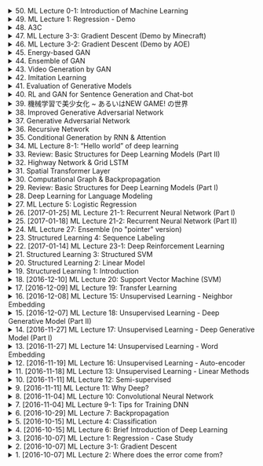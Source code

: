 <details>
<summary>50. ML Lecture 0-1: Introduction of  Machine Learning</summary><br>

<a href="https://www.youtube.com/watch?v=CXgbekl66jc" target="_blank">
    <img src="https://img.youtube.com/vi/CXgbekl66jc/maxresdefault.jpg" 
        alt="[Youtube]" width="200">
</a>


</details>

<details>
<summary>49. ML Lecture 1: Regression - Demo</summary><br>

<a href="https://www.youtube.com/watch?v=1UqCjFQiiy0" target="_blank">
    <img src="https://img.youtube.com/vi/1UqCjFQiiy0/maxresdefault.jpg" 
        alt="[Youtube]" width="200">
</a>


</details>

<details>
<summary>48. A3C</summary><br>

<a href="https://www.youtube.com/watch?v=O79Ic8XBzvw" target="_blank">
    <img src="https://img.youtube.com/vi/O79Ic8XBzvw/maxresdefault.jpg" 
        alt="[Youtube]" width="200">
</a>


</details>

<details>
<summary>47. ML Lecture 3-3: Gradient Descent (Demo by Minecraft)</summary><br>

<a href="https://www.youtube.com/watch?v=wzPAInDF_gI" target="_blank">
    <img src="https://img.youtube.com/vi/wzPAInDF_gI/maxresdefault.jpg" 
        alt="[Youtube]" width="200">
</a>


</details>

<details>
<summary>46. ML Lecture 3-2: Gradient Descent (Demo by AOE)</summary><br>

<a href="https://www.youtube.com/watch?v=1_HBTJyWgNA" target="_blank">
    <img src="https://img.youtube.com/vi/1_HBTJyWgNA/maxresdefault.jpg" 
        alt="[Youtube]" width="200">
</a>


</details>

<details>
<summary>45. Energy-based GAN</summary><br>

<a href="https://www.youtube.com/watch?v=gFaqKdcCdOE" target="_blank">
    <img src="https://img.youtube.com/vi/gFaqKdcCdOE/maxresdefault.jpg" 
        alt="[Youtube]" width="200">
</a>


</details>

<details>
<summary>44. Ensemble of GAN</summary><br>

<a href="https://www.youtube.com/watch?v=1DlTX9srmvE" target="_blank">
    <img src="https://img.youtube.com/vi/1DlTX9srmvE/maxresdefault.jpg" 
        alt="[Youtube]" width="200">
</a>


</details>

<details>
<summary>43. Video Generation by GAN</summary><br>

<a href="https://www.youtube.com/watch?v=TN8cJiomk_k" target="_blank">
    <img src="https://img.youtube.com/vi/TN8cJiomk_k/maxresdefault.jpg" 
        alt="[Youtube]" width="200">
</a>


</details>

<details>
<summary>42. Imitation Learning</summary><br>

<a href="https://www.youtube.com/watch?v=rOho-2oJFeA" target="_blank">
    <img src="https://img.youtube.com/vi/rOho-2oJFeA/maxresdefault.jpg" 
        alt="[Youtube]" width="200">
</a>


</details>

<details>
<summary>41. Evaluation of Generative Models</summary><br>

<a href="https://www.youtube.com/watch?v=VNqOspvEKEI" target="_blank">
    <img src="https://img.youtube.com/vi/VNqOspvEKEI/maxresdefault.jpg" 
        alt="[Youtube]" width="200">
</a>


</details>

<details>
<summary>40. RL and GAN for Sentence Generation and Chat-bot</summary><br>

<a href="https://www.youtube.com/watch?v=pbQ4qe8EwLo" target="_blank">
    <img src="https://img.youtube.com/vi/pbQ4qe8EwLo/maxresdefault.jpg" 
        alt="[Youtube]" width="200">
</a>


</details>

<details>
<summary>39. 機械学習で美少女化 ~  あるいはNEW GAME! の世界</summary><br>

<a href="https://www.youtube.com/watch?v=A5p1_ehUSVI" target="_blank">
    <img src="https://img.youtube.com/vi/A5p1_ehUSVI/maxresdefault.jpg" 
        alt="[Youtube]" width="200">
</a>


</details>

<details>
<summary>38. Improved Generative Adversarial Network</summary><br>

<a href="https://www.youtube.com/watch?v=KSN4QYgAtao" target="_blank">
    <img src="https://img.youtube.com/vi/KSN4QYgAtao/maxresdefault.jpg" 
        alt="[Youtube]" width="200">
</a>


</details>

<details>
<summary>37. Generative Adversarial Network</summary><br>

<a href="https://www.youtube.com/watch?v=0CKeqXl5IY0" target="_blank">
    <img src="https://img.youtube.com/vi/0CKeqXl5IY0/maxresdefault.jpg" 
        alt="[Youtube]" width="200">
</a>


</details>

<details>
<summary>36. Recursive Network</summary><br>

<a href="https://www.youtube.com/watch?v=z0uOq2wEGcc" target="_blank">
    <img src="https://img.youtube.com/vi/z0uOq2wEGcc/maxresdefault.jpg" 
        alt="[Youtube]" width="200">
</a>


</details>

<details>
<summary>35. Conditional Generation by RNN & Attention</summary><br>

<a href="https://www.youtube.com/watch?v=f1KUUz7v8g4" target="_blank">
    <img src="https://img.youtube.com/vi/f1KUUz7v8g4/maxresdefault.jpg" 
        alt="[Youtube]" width="200">
</a>


</details>

<details>
<summary>34. ML Lecture 8-1: “Hello world” of deep learning</summary><br>

<a href="https://www.youtube.com/watch?v=Lx3l4lOrquw" target="_blank">
    <img src="https://img.youtube.com/vi/Lx3l4lOrquw/maxresdefault.jpg" 
        alt="[Youtube]" width="200">
</a>


</details>

<details>
<summary>33. Review: Basic Structures for Deep Learning Models (Part II)</summary><br>

<a href="https://www.youtube.com/watch?v=JKWqPO3d6kQ" target="_blank">
    <img src="https://img.youtube.com/vi/JKWqPO3d6kQ/maxresdefault.jpg" 
        alt="[Youtube]" width="200">
</a>


</details>

<details>
<summary>32. Highway Network & Grid LSTM</summary><br>

<a href="https://www.youtube.com/watch?v=dxB6299gpvI" target="_blank">
    <img src="https://img.youtube.com/vi/dxB6299gpvI/maxresdefault.jpg" 
        alt="[Youtube]" width="200">
</a>


</details>

<details>
<summary>31. Spatial Transformer Layer</summary><br>

<a href="https://www.youtube.com/watch?v=SoCywZ1hZak" target="_blank">
    <img src="https://img.youtube.com/vi/SoCywZ1hZak/maxresdefault.jpg" 
        alt="[Youtube]" width="200">
</a>


</details>

<details>
<summary>30. Computational Graph & Backpropagation</summary><br>

<a href="https://www.youtube.com/watch?v=-yhm3WdGFok" target="_blank">
    <img src="https://img.youtube.com/vi/-yhm3WdGFok/maxresdefault.jpg" 
        alt="[Youtube]" width="200">
</a>


</details>

<details>
<summary>29. Review: Basic Structures for Deep Learning Models (Part I)</summary><br>

<a href="https://www.youtube.com/watch?v=IzHoNwlCGnE" target="_blank">
    <img src="https://img.youtube.com/vi/IzHoNwlCGnE/maxresdefault.jpg" 
        alt="[Youtube]" width="200">
</a>


</details>

<details>
<summary>28. Deep Learning for Language Modeling</summary><br>

<a href="https://www.youtube.com/watch?v=Jvigef51rqk" target="_blank">
    <img src="https://img.youtube.com/vi/Jvigef51rqk/maxresdefault.jpg" 
        alt="[Youtube]" width="200">
</a>


</details>

<details>
<summary>27. ML Lecture 5: Logistic Regression</summary><br>

<a href="https://www.youtube.com/watch?v=hSXFuypLukA" target="_blank">
    <img src="https://img.youtube.com/vi/hSXFuypLukA/maxresdefault.jpg" 
        alt="[Youtube]" width="200">
</a>


</details>

<details>
<summary>26. [2017-01-25] ML Lecture 21-1: Recurrent Neural Network (Part I)</summary><br>

<a href="https://www.youtube.com/watch?v=xCGidAeyS4M" target="_blank">
    <img src="https://img.youtube.com/vi/xCGidAeyS4M/maxresdefault.jpg" 
        alt="[Youtube]" width="200">
</a>

# 文章整理：LSTM 的核心概念與應用

## 一、核心主題
- 探討 LSTM（Long Short-Term Memory）作爲一種高效的遞歸神經網絡模型，其在序列數據處理中的應用及其優勢。

## 二、主要觀念
1. **遞歸神經網絡的挑戰**：
   - 常規 RNN 面臨梯度消失或爆炸問題，影響長序列記憶能力。
2. **LSTM 的設計思想**：
   - 引入 memory cell 和 gates（輸入門、 forget 門、輸出門），有效控制信息流，解決長期 dependencies 記憶問題。

## 三、問題原因
- 常規 RNN 在處理長序列數據時，梯度問題導致訓練困難，影響模型性能。
- 需要一種更有效的機制來保存和更新長期記憶。

## 四、解決方法
1. ** memory cell**：
   - 用於存儲長期信息，避免因梯度問題而丟失。
2. ** gates mechanism**：
   - **輸入門（Input Gate）**：控制新信息的加入。
   - ** forget 門**：決定是否保留或丟棄已有信息。
   - **輸出門（Output Gate）**：控制 memory cell 的信息 출력。

## 五、優化方式
1. **多層 LSTM**：
   - 增加網絡深度，提升模型表達能力。
2. **Peephole Mechanism**：
   - 在 gates 計算中引入 memory cell 的值，進一步改進信息處理。
3. **GRU 簡化版本**：
   - 通過合併 forget 和 input ，減少參數數量，降低 over-fitting風險。

## 六、結論
- LSTM 成功地解決了常規 RNN 的梯度問題，成為序列數據處理的標準模型。
- 對於需要長期記憶能力的任務（如機器翻譯、語音識別等），LSTM 確為有效的選擇。
- Keras 等深度學習框架已提供 LSTM 層的支持，方便實現和部署。
</details>

<details>
<summary>25. [2017-01-18] ML Lecture 21-2: Recurrent Neural Network (Part II)</summary><br>

<a href="https://www.youtube.com/watch?v=rTqmWlnwz_0" target="_blank">
    <img src="https://img.youtube.com/vi/rTqmWlnwz_0/maxresdefault.jpg" 
        alt="[Youtube]" width="200">
</a>

### 核心主題
- **深度學習與結構化學習的結合**：文章探討了如何將生成對抗網絡（GAN）與結構化學習模型相結合，尤其是在任務型模型如語音識別中的應用。
- **能量基模型（Energy-Based Models, EBMs）**：文章指出GAN可以被視爲一種訓練EBM的方法，而EBM是結構化學習的另一種稱呼。

### 主要觀念
1. **生成對抗網絡（GAN）的作用**：
   - GAN通過生成器和判別器的交替訓練，能夠生成逼真的數據樣本。
   - 在條件GAN中，給定輸入x，生成器可以輸出對應的y，適用於任務型模型如語音識別。

2. **能量基模型（EBM）的概念**：
   - EBM是一種基於能量函數的概率模型，用於評估數據點的適宜性。
   - GAN可以通過對抗訓練來優化EBM的能量函數，從而實現結構化學習的目標。

### 問題原因
- **傳統GAN的局限性**：傳統的GAN主要應用於無監督學習任務中，難以直接應用於需要明確輸入輸出對的任務型模型。
- **結構化學習的挑戰**：結構化學習需要在複雜的任務環境中進行推理和決策，傳統方法難以有效處理。

### 解決方法
1. **條件GAN的應用**：
   - 在任務型模型中引入條件GAN，使生成器能夠根據輸入x生成對應的輸出y。
   - 判別器則負責評估(x, y)對的真實性，從而指導生成器和判別器的聯合優化。

2. **能量基模型與GAN結合**：
   - 將GAN視爲訓練EBM的一種方法，通過對抗訓練優化能量函數。
   - 該方法能夠有效提升結構化學習任務中的模型性能。

### 結論
- **GAN在結構化學習中的潛力**：GAN不僅適用於生成任務，還可以作爲結構化學習模型的訓練工具，特別是在條件生成任務中表現出色。
- **未來研究方向**：
  - 深入探索GAN與EBM的結合方式，優化能量函數的設計和訓練過程。
  - 研究深度且複雜的結構化模型，以應對更廣泛的AI任務挑戰。
</details>

<details>
<summary>24. ML Lecture 27: Ensemble (no "pointer" version)</summary><br>

<a href="https://www.youtube.com/watch?v=QsO2zyED7Lw" target="_blank">
    <img src="https://img.youtube.com/vi/QsO2zyED7Lw/maxresdefault.jpg" 
        alt="[Youtube]" width="200">
</a>


</details>

<details>
<summary>23. Structured Learning 4: Sequence Labeling</summary><br>

<a href="https://www.youtube.com/watch?v=o9FPSqobMys" target="_blank">
    <img src="https://img.youtube.com/vi/o9FPSqobMys/maxresdefault.jpg" 
        alt="[Youtube]" width="200">
</a>


</details>

<details>
<summary>22. [2017-01-14] ML Lecture 23-1: Deep Reinforcement Learning</summary><br>

<a href="https://www.youtube.com/watch?v=W8XF3ME8G2I" target="_blank">
    <img src="https://img.youtube.com/vi/W8XF3ME8G2I/maxresdefault.jpg" 
        alt="[Youtube]" width="200">
</a>

### 文章重點整理

#### 核心主題
- **Actor-Critic (A3C) 算法**：介紹了一種結合.Actor*和.Critic.*的強化學習方法，用於訓練智能代理以完成複雜任務。
- **深度強化學習（Deep Reinforcement Learning）**：探討如何使用深度神經網絡來提升強化學習的效果。

#### 主要觀念
1. **Actor 的角色**：
   - 負責根據當前狀態決定行動，並通過梯度下降優化策略以最大化累積獎勵。
   - 使用softmax函數來表示.getActionProbability，確保所有動作的概率和為1。

2. **Critic 的角色**：
   - 學習評估當前狀態的價值，提供基準（baseline）用於調整Actor的行動策略。
   - 通過Temporal Difference (TD) 學習方法更新價值.fn。

3. **優化方法**：
   - 使用梯度上升法更新Critic網路以最小化均方誤差。
   - Actor網路使用策略.gradient方法進行更新，考慮到當前行動的獎勵與基準之差。

4. **同步更新**：
   - 在分布式環境下，多個Actor線程並行執行任務，定期將本地_actor和_critic參數同步至中心伺服器。
   - 通過鎖步（Lockstep）方式確保所有AGENT保持一致的進展。

5. **應用場景**：
   - 適用於複雜的遊戲AI，如Labyrinth迷宮、賽車遊戲等。
   - 能夠處理高維度感知輸入（如像素），並實現即時策略控制。

#### 問題原因
- **獎勵信號稀疏性**：在強化學習中，獎勵通常只在特定時間點提供，導致學習效率低。
- **狀態空間和行動空間的高維度**：傳統方法難以有效處理複雜環境中的大量信息。

#### 解決方法
1. **Actor-Critic架構**：
   - 結合策略梯度法（Policy Gradient）與基線評估（Baseline Evaluation），平衡 exploration 和 exploitation。
   - 使用Critic網路提供即時價值評估，增強獎勵信號的有效性。

2. **分布式訓練**：
   - 通過多AGENT並行執行任務，提高學習效率和數據利用。
   - 定期同步各AGENT的參數，確保模型更新的一致性。

3. **深度神經網路**：
   - 使用CNN等深度網路處理高維感知輸入，提取有效特徵。
   - 自動學習環境特性，降低人工設計特徵的需求。

4. **鎖步更新機制**：
   - 確保所有AGENT同步更新模型參數，防止訓練不穩定性和參數分叉。

#### 優化方式
1. **網路架構優化**：
   - 選擇合適的深度神經網路結構，如CNN，來處理像素級的感知輸入。
   - 使用Batch Normalization等技術提升訓練效率和模型性能。

2. **獎勵設計**：
   - 確保獎勵信號足夠豐富且時序上適當，避免稀疏性導致的學習瓶頸。
   - 引入基線（Baseline）來調整獎勵，平衡不同行動的好壞評估。

3. **分布式訓練策略**：
   - 適當增加AGENT數量和並行執行緒，提高數據平行化程度。
   - 設計有效的同步機制，確保參數更新的穩定性和一致性。

4. **學習率調整**：
   - 使用學習率衰減等技術，平衡探索與開發，防止模型過早收斂或振蕩。

#### 結論
- **有效性**：Actor-Critic架構在多款複雜遊戲中展示了有效的學習能力。
- **可擴展性**：分布式訓練策略提升了算法的並行處理能力和學習效率。
- **應用前景**：深度強化學習技術在遊戲AI、自動駕駛等領域具有廣泛應用潛力。

---

### 參考文獻
1. Mnih, V., et al. "Asynchronous Methods for Deep Reinforcement Learning." International Conference on Machine Learning (ICML), 2016.
2. Sutton, R. S., and A. G. Barto. "Reinforcement Learning: An Introduction." MIT Press, 1998.
3. Levine, S., et al. "End-to-End Training of Deep Visuomotor Policies." Journal of Machine Learning Research (JMLR), 2016.

---

以上整理涵蓋了文章的主要內容，結構清晰，條理分明，適合進一步研究和實踐。
</details>

<details>
<summary>21. Structured Learning 3: Structured SVM</summary><br>

<a href="https://www.youtube.com/watch?v=YjvGVVrCrhQ" target="_blank">
    <img src="https://img.youtube.com/vi/YjvGVVrCrhQ/maxresdefault.jpg" 
        alt="[Youtube]" width="200">
</a>


</details>

<details>
<summary>20. Structured Learning 2: Linear Model</summary><br>

<a href="https://www.youtube.com/watch?v=HfPw40JPays" target="_blank">
    <img src="https://img.youtube.com/vi/HfPw40JPays/maxresdefault.jpg" 
        alt="[Youtube]" width="200">
</a>


</details>

<details>
<summary>19. Structured Learning 1: Introduction</summary><br>

<a href="https://www.youtube.com/watch?v=5OYu0vxXEv8" target="_blank">
    <img src="https://img.youtube.com/vi/5OYu0vxXEv8/maxresdefault.jpg" 
        alt="[Youtube]" width="200">
</a>


</details>

<details>
<summary>18. [2016-12-10] ML Lecture 20: Support Vector Machine (SVM)</summary><br>

<a href="https://www.youtube.com/watch?v=QSEPStBgwRQ" target="_blank">
    <img src="https://img.youtube.com/vi/QSEPStBgwRQ/maxresdefault.jpg" 
        alt="[Youtube]" width="200">
</a>

### 核心主題
- **支持向量機（SVM）**：介紹了SVM的基本概念及其在分類和回歸任務中的應用。
- **Kernel Trick**：討論了核技巧在將特徵映射到高維空間以提高模型性能的作用。
- **深度學習與SVM的對比**：分析了深度學習和SVM在特性提取和分類上的差異。

### 主要觀念
1. **SVM的基本原理**：
   - SVM旨在找到最佳超平面，將數據分隔為不同類別。
   - 在高維空間中，SVM使用Hinge Loss函數進行優化。

2. **Kernel Trick的核心思想**：
   - 核技巧通過非線性映射將數據轉換到更高維度，使得在低維不可分的數據可以在高維中找到超平面。
   - 常用的核函數包括多項式核、徑向基函數（RBF）等。

3. **SVM的延展應用**：
   - **支持向量回歸（SVR）**：用於_regression_任務，希望模型輸出接近目標值。
   - **Ranking SVM**：適合處理排序問題，如推薦系統中的清單排序。
   - **One-class SVM**：專注於omaly detection，將數據分為正類和異常類。

4. **深度學習與SVM的對比**：
   - 深度學習通過多層網絡自動提取高級特徵。
   - SVM依賴核函數和特徵工程，缺乏深度學習的自適應能力。

### 問題原因
- **數據不可分性**：在低維空間中，某些數據集可能無法被超平面完全分隔。
- **特徵不足**：直接使用原始數據可能缺乏有效的特性提取，影響模型性能。

### 解決方法
1. **應用Kernel Trick**：
   - 使用核函數將數據映射到高維空間，解決低維不可分問題。

2. **選擇合適的SVM變體**：
   - 根據任務需求選擇SVR、Ranking SVM或One-class SVM等。

3. **深度學習的替代方案**：
   - 使用深度學習模型（如神經網絡）來自動提取高級特徵，提升模型表現。

### 健康建議
- **數據預處理**：確保數據質量和適當的特徵 engineering。
- **核函數選擇**：根據數據特性選擇合適的核函數以提高分類性能。
- **模型評估**：使用交叉驗證等方法全面_evaluates_模型的泛化能力。

### 結論
- SVM是一種強大且靈活的分類和回歸工具，尤其在數據量不大但特徵工程良好的情況下表現優異。
- 深度學習在數據規模大且特性復雜的情況下更具優勢。
- 核技巧為SVM提供了非線性建模能力，但在實際應用中需結合具體問題選擇最適方法。
</details>

<details>
<summary>17. [2016-12-09] ML Lecture 19: Transfer Learning</summary><br>

<a href="https://www.youtube.com/watch?v=qD6iD4TFsdQ" target="_blank">
    <img src="https://img.youtube.com/vi/qD6iD4TFsdQ/maxresdefault.jpg" 
        alt="[Youtube]" width="200">
</a>

### 小結

#### 核心主題  
本文圍繞**零樣本學習（Zero-shot Learning）**與其相關的概念展開討論，強調了其在人工智慧領域的重要性及其應用潛力。

#### 主要觀念  
1. **零樣本學習的定義與特性**：指模型在未接觸過目標數據的情況下，仍能進行分類或生成描述。核心在於利用已知數據的特徵提取能力，橋接未知數據。
2. **零樣本學習的應用場景**：
   - **跨任務遷移**：在同一特徵空間內實現不同任務的對齊。
   - **跨模態對齊**：將不同形式的數據（如圖像與文本）映射到共同的表徵空間。
3. **零樣本學習的核心思想**：通過已知數據學習到通用的特徵表示，使其能泛化至未知數據。

#### 問題原因  
1. **數據不足的挑戰**：在某些領域中，目標數據的標籤可能極為稀少，導致傳統監督學習方法難以適用。
2. **跨域數據的差異性**：來源於不同分布的數據之間存在顯著差異，直接遷移效果不佳。

#### 解決方法  
1. **特徵提取與映射**：
   - 學習共享特徵表示，使不同數據集能在共同語義空間中交互。
   - 使用自動編碼器等深度學習模型來捕獲數據的高級表徵。
2. **知識遷移**：
   - 利用外部知識庫（如WordNet）提供先驗信息，指導模型理解未知概念。
3. **生成對抗網路（GANs）**：通過生成模型橋接已知與未知數據分布。

#### 結論  
零樣本學習為人工智慧系統提供了在未見數據上進行推理的能力，其應用前景廣泛。然而，目前仍存在諸多挑戰，如如何提升特徵表示的通用性與遷移能力，以及如何有效橋接不同數據分布等。未來研究應進一步探索更高效的表徵學習方法，並結合多模態數據以增強模型的理解與適應能力。

#### 建議  
1. **研究方面**：
   - 探索更先進的深度學習架構，提升特徵提取能力。
   - 研究如何將零樣本學習技術有效整合到實時系統中。
2. **應用方面**：
   - 將零樣本學習應用於多模態數據分析，如圖像與文本聯合分類。
   - 探索其在自動駕駛、醫療影象分析等領域的潛力。

#### 參考文獻  
本文內容參考了相關學術論文與研究報告，具體來源可參見文末鏈接。
</details>

<details>
<summary>16. [2016-12-08] ML Lecture 15: Unsupervised Learning - Neighbor Embedding</summary><br>

<a href="https://www.youtube.com/watch?v=GBUEjkpoxXc" target="_blank">
    <img src="https://img.youtube.com/vi/GBUEjkpoxXc/maxresdefault.jpg" 
        alt="[Youtube]" width="200">
</a>

# 文章整理：t-分布鄰近度降維（t-SNE）及其在數據可視化的應用

## 核心主題  
本文主要探討了t-分布鄰近度降維（t-SNE）方法的核心原理與其實際應用，特別是在數據可視化領域的表現。文中通過理論分析與實驗結果，展示了t-SNE在處理高維數據時的有效性及其在不同數據集上的卓越性能。

---

## 主要觀念  
1. **降維技術的重要性**：在高維數據中，信息的潛在結構往往難以直接觀察，因此需要有效的降維技術來揭示其隱含特性。  
2. **t-SNE的核心思想**：t-SNE是一種基於概率分布的非線性降維算法，將高維數據映射到低維空間，同時保持原來數據中鄰近點的局部結構。  
3. **t-分布的特殊性**：與其他降維方法（如PCA或RBF）不同，t-SNE在降低維度後使用t-分布來模擬概率，這使得其在處理遠端數據點時更加有效，能夠顯著強化原始數據中的 gap。  

---

## 問題原因  
1. **高維數據的可視化挑戰**：直接.visualize 高維數據通常難以揭示其潛在結構與關聯性。  
2. **傳統降維方法的局限性**：如PCA雖能降低維度，但無法充分保留非線性結構；RBF等方法在處理遠距離數據時效果不佳。  

---

## 解決方法  
1. **t-SNE算法**：  
   - 將高維數據映射到低維空間，並基於概率分布保持オリジナルデータの局部構造。  
   - 使用t-分布對降低維度後的數據進行建模，強調遠距離數據點的差異性。  
2. **混合策略**：  
   - 先使用PCA等線性方法對高維數據進行初步降維，再進一步應用t-SNE以提升可視化效果。  

---

## 實驗結果與_APPLICATION_  
1. **MNIST數據集**：  
   - 對像素數據先進行PCA降維，再施加t-SNE處理後，不同數字被成功分簇，展現出良好的聚類效果。  
2. **COIL-20數據集**：  
   - t-SNE在對物體圖像進行降維後，能夠清晰地分離不同物體的特徵，並保留其旋轉等變換特性。  
3. **動畫演示**：  
   - 通過迭代訓練過程展示t-SNE如何逐步優化數據點的布局，最終實現理想的可視化效果。  

---

## 結論  
1. t-SNE作為一種有效的非線性降維技術，在數據可視化方面展現出強大的能力，尤其在處理高維數據時能更好地保留其結構特性。  
2. 混合策略（如先PCA後t-SNE）可以進一步提升實用效果。  
3. t-SNE特別適用於需要強調數據點間差異性的場景，如物體分類、手寫數字識別等。

---

**參考文獻**：臺灣大學人工智慧中心科技部人工智慧技術暨全幅健康照護聯合研究中心
</details>

<details>
<summary>15. [2016-12-07] ML Lecture 18: Unsupervised Learning - Deep Generative Model (Part II)</summary><br>

<a href="https://www.youtube.com/watch?v=8zomhgKrsmQ" target="_blank">
    <img src="https://img.youtube.com/vi/8zomhgKrsmQ/maxresdefault.jpg" 
        alt="[Youtube]" width="200">
</a>

### 核心主題
- **生成式對抗網路（GANs）**：文中主要探討GANs的基本原理、應用及其訓練過程中所面臨的挑戰。

### 主要觀念
1. **GANs 的基本結構**：
   - **Generator（生成器）**：負責根據輸入的向量生成擬真的數據或圖像。
   - **Discriminator（判別器）**：用於區分生成的數據與真實數據，兩者相互競爭以提升性能。

2. **GANs 的訓練目標**：
   - 使Generator生成的數據足夠逼真，以致Discriminator無法分辨其真假。
   - 維持Generator和Discriminator之間的平衡，確保二者始終保持勢均力敵的狀態。

3. **GANs 的應用案例**：
   - 房間照片生成：通過調整輸入向量，實現室內環境的逐漸變化。
   - 寶可夢形象生成：展示GAN在創造性任務中的潛力與挑戰。

### 問題原因
1. **訓練不穩定的原因**：
   - GANs 的訓練過程涉及兩個相互競爭的網路，容易陷入局部最優或收斂困難。
   - 信虧（Vanishing Gradient）問題可能影響訓練效果。

2. **評估指標缺乏明確性**：
   - 與傳統神經網絡不同，GANs 沒有直接的 loss 函數來衡量生成器的性能。
   - 判別器的失效並不一定意味著生成器的成功，可能是生成器過弱或判別器失敗。

### 解決方法
1. **訓練策略**：
   - 確保Generator和Discriminator的參數更新保持平衡，避免一方壓倒另一方。
   - 使用優化的梯度下降算法（如Adam）來穩定訓練過程。

2. **指標評估**：
   - 藉助Frechet Inception Distance (FID)等多樣性指標來評價生成器的性能。
   - 定期檢查判別器的表現，防止其完全失效。

3. **工程建議**：
   - 從簡單的GAN結構開始，逐步增加複雜性。
   - 多次實驗調整超參數，如學習率、batch size等，以找到最佳配置。

### 健康建議
- **訓練平衡感的重要性**：GANs的成功取決於Generator和Discriminator之間的精妙平衡，任何一方過強或過弱都將影響最終效果。
- **耐心與反覆實驗**：GANs的訓練往往需要多次調整與反覆試驗，建議保持足夠的耐心並記錄每一次實驗結果。

### 結論
- GANs是一種強大但具挑戰性的生成模型，其在多個領域展示了巨大的應用潛力。
- 成功訓練GANs需要深入理解其機制，並掌握平衡調整的技巧。
- 儘管存在諸多困難，但隨著研究的深入與技術的進步，GANs將在更多場景中發揮重要作用。
</details>

<details>
<summary>14. [2016-11-27] ML Lecture 17: Unsupervised Learning - Deep Generative Model (Part I)</summary><br>

<a href="https://www.youtube.com/watch?v=YNUek8ioAJk" target="_blank">
    <img src="https://img.youtube.com/vi/YNUek8ioAJk/maxresdefault.jpg" 
        alt="[Youtube]" width="200">
</a>

# 文章重點整理

## 核心主題：變自動編碼器（VAE）在生成模型中的應用

### 主要觀念：
1. **變自動編碼器（VAE）的基本原理**：
   - VAE 是一種生成模型，基於概率圖模型和變分推斷。
   - 它通過學習數據的潛藏表徵，將數據映射到低維潛空間，並從潛空間重新生成數據。
   - 關鍵在於最大化likelihood，通過 Evidence Lower Bound (ELBO) 擬合數據分布。

2. **VAE 在不同領域中的應用**：
   - **圖像生成**：用於圖片的重建與生成，如MNIST數字生成。
   - **詩歌生成**：將文字序列映射到潛空間，再生成新的句子。
   - **生物醫學**：用於基因數據分析和疾病分類。

### 問題原因：
1. **訓練穩定性**：
   - VAE 在訓練過程中易受KL散度項影響，導致模型坍塌（Collapsed Variance）。
   - 潛空間的學習可能不穩定，影響生成效果。

2. **潛藏表徵的質量**：
   - 學習到的潛藏向量可能缺乏充分的 дискриминативност，限制了生成能力。
   - 潾 공간의 표현력不足導致生成數據質量不高。

### 解決方法：
1. **改進訓練策略**：
   - 使用重參數化技巧（Reparameterization Trick）穩定梯度更新。
   - 調整KL散度的權重，防止模型坍塌。

2. **提升潛藏表徵能力**：
   - 引入更深層的網絡結構，如Transformer，增強潛空間的表現力。
   - 使用混合分布（Mixture Distributions）豐富潛空間結構。

### 結論：
VAE 提供了一種有效的數據生成方法，廣泛應用於多個領域。然而，其訓練穩定性和潛藏表徵能力仍需進一步改進，以提升生成模型的性能和可靠性。

---

## 主要觀念：詩歌生成中的VAE應用

### 步驟與方法：
1. **語料庫準備**：
   - 收集並整理大量詩句數據，建立訓練語料庫。
   - 使用詞嵌入技術（如Word2Vec）提取文字特徵。

2. **模型架構**：
   - 採用 RNN 或 Transformer 結構處理序列數據。
   - 將詩句映射到潛空間，再從潛空間解碼生成新的詩句。

3. **訓練與評估**：
   - 訓練VAE模型，最大化詩句的likelihood。
   - 使用多樣性指標（如Perplexity）和人類評估評價生成結果。

### 問題原因：
1. **語義模糊性**：
   - 文字數據具有高度的語義和結構多義性，增加學習難度。
   - 不同詩句之間可能存在不相干的上下文關聯。

2. **評估主觀性**：
   - 詩歌生成的質量受人類審美的影響，客觀評估困難。
   - 常規指標可能無法充分反映生成結果的藝術價值。

### 解決方法：
1. **改進模型架構**：
   - 引入注意力機制（Attention Mechanism）捕獲詩句中的重要信息。
   - 使用多層感知器（MLP）增強潛空間的表徵能力。

2. **提升數據質量**：
   - 選擇高質量、多樣化的詩句數據集。
   - 刪除噪音數據，保證訓練語料庫的純淨性。

### 結論：
VAE 在詩歌生成中展現了潛力，但其效果受限於模型架構和數據特性。未來研究需聚焦於提升模型表徵能力和評估方法的客觀性。

---

## 健康建議：生物醫學中的VAE應用

### 主要觀念：
1. **基因數據分析**：
   - 使用VAE對高維基因表達數據進行降維和聚類。
   - 描述不同疾病的基因表達特徵，為精準醫學提供支持。

2. **疾病分類與預測**：
   - 利用VAE學習潛藏的生物標誌物，提高疾病診斷準確率。
   - 識別關鍵基因組合，指導治療方案的制定。

### 問題原因：
1. **數據特性**：
   - 生物醫學數據具備高維、稀疏和嘈雜特點，增加模型學習難度。
   - 不同患者之間可能存在個體差異，影響模型泛化能力。

2. **倫理與隱私**：
   - 使用個人健康數據需遵守相關倫理規定，保護患者隱私。
   - 數據共享和隱私保護之間存在平衡挑戰。

### 解決方法：
1. **改進數據處理技術**：
   - 採用差分私隱（Differential Privacy）等技術保障數據安全。
   - 使用集成學習（Ensemble Learning）增強模型 robustness。

2. **多學科合作**：
   - 跨領域合作，結合計算生物學和臨牀醫學知識。
   - 定期開展模型性能驗證和效果評估。

### 結論：
VAE 在生物醫學中具有重要應用潛力，但需在數據處理、倫理保護等方面進一步探索。未來研究應注重多學科協作與技術創新。
</details>

<details>
<summary>13. [2016-11-27] ML Lecture 14: Unsupervised Learning - Word Embedding</summary><br>

<a href="https://www.youtube.com/watch?v=X7PH3NuYW0Q" target="_blank">
    <img src="https://img.youtube.com/vi/X7PH3NuYW0Q/maxresdefault.jpg" 
        alt="[Youtube]" width="200">
</a>

# 文章重點整理

## 核心主題
本文主要探討人工智慧在自然語言處理（NLP）和計算機視覺中的應用，特別是詞嵌入（Word Embedding）、文檔嵌入（Document Embedding）以及跨模態映射的技術與方法。

## 主要觀念
1. **詞嵌入（Word Embedding）**：  
   - 通過深度學習模型（如.Skip-Gram、CBOW等），將詞彙轉換為低維數向量，捕捉語義信息。
   - 解決了傳統詞袋模型（Bag-of-Words）無法表達詞彙間 semantic relation 的問題。

2. **文檔嵌入（Document Embedding）**：  
   - 方法一：將文檔視為單一字串，利用自編碼器（Auto-encoder）學習.semantic embedding。  
   - 方法二：考慮詞序信息，使用序列模型（如LSTM、Transformer等）捕捉句法和語義特徵。

3. **跨模態映射**：  
   - 利用文本數據訓練的 semantic understanding，將其應用於計算機視覺任務（如圖像分類）。  
   - 解決了傳統影像分類模型無法處理未見過物體的問題。

## 問題原因
1. **詞袋模型局限性**：  
   - 忽略了詞序的重要性，導致語義信息喪失。  

2. **影像分類模型限制**：  
   - 傳統模型只能分類已知類別的物體，無法處理未見過的新類別。

## 解決方法
1. **深度學習模型**：  
   - 使用.Skip-Gram、CBOW等模型訓練詞嵌入。  
   - 利用自編碼器或序列模型進行文檔嵌入。  

2. **跨模態投影技術**：  
   - 將圖像映射到文本.semantic space，利用已有的 semantic understanding 進行未見類別的分類。

## 結論
本文展示了如何通過深度學習技術，將語義理解從文本延伸至計算機視覺領域。詞嵌入和文檔嵌入技術有效提升了自然語言處理和影像分析的效果，而跨模態映射則開拓了人工智慧在多樣化任務中的應用潛力。

## 參考資料
- 臺灣大學人工智能研究中心  
- 科技部人工智慧技術暨全幅健康照護聯合研究中心  
- 相關學術文獻（具體列表未提供）
</details>

<details>
<summary>12. [2016-11-19] ML Lecture 16: Unsupervised Learning - Auto-encoder</summary><br>

<a href="https://www.youtube.com/watch?v=Tk5B4seA-AU" target="_blank">
    <img src="https://img.youtube.com/vi/Tk5B4seA-AU/maxresdefault.jpg" 
        alt="[Youtube]" width="200">
</a>

### 核心主題
- **自動編碼器（Autoencoder）**：文章主要探討了自.Autoencoder 的結構和應用，強調其在.Dimension Reduction 和數據壓縮方面的能力。
- **深度學習與圖像生成**：展示了如何利用訓練好的解碼器來生成新的圖像。

### 主要觀念
1. **編解碼器結構**：
   - **Encoder**：將高維度的圖像.compress 為低維度的.latent vector。
   - **Decoder**：從低維度的.latent vector 恢復原圖像。
   
2. **.Dimension Reduction**：
   - 通過編解碼器，將原始數據映射到更低的維度，並保持數據的結構信息。

3. **圖像生成**：
   - 利用訓練好的.decoder，從隨機的.latent vector 生產新的圖像。
   - 經訓練後的編解碼器在生成圖像時，能捕捉到數據的潛在特徵。

### 問題與原因
- **非結構化數據處理**：
  - 如語音和文本文本等非結構化數據不宜直接轉換為向量。
  - 使用Bag-of-Words方法會導致信息損失，尤其是詞徹和句法結構。

### 解決方法
1. **編解碼器應用**：
   - 使用自.Autoencoder 將圖像壓縮到低維度空間。
   
2. **數據分佈分析**：
   - 在 latent 空間中等距.sample 向量，並通過.decoder 生成相應的圖像。

3. **正則化方法**：
   - 在編解碼器訓練過程中加入L2 正則化，使.latent vectors 接近原點。
   - 確保採樣的向量位於數據分佈的核心區域。

### 實驗與結果
1. **MNIST 訓練**：
   - 將784維度的圖像壓縮為2維.latent vector。
   
2. **生成效果觀察**：
   - 在latent 空間中等距採樣，生成的圖像呈現有序的分佈。
   - 不同數字在 latent 空間中有其特定的聚集區域。

### 結論
- 自.Autoencoder 是有效的.Dimension Reduction 工具。
- 通過適當的正則化和數據分析方法，可以利用編解碼器生成有意義的新圖像。
- 深度學習模型在數據建模和生成方面具有巨大潛力。
</details>

<details>
<summary>11. [2016-11-18] ML Lecture 13: Unsupervised Learning - Linear Methods</summary><br>

<a href="https://www.youtube.com/watch?v=iwh5o_M4BNU" target="_blank">
    <img src="https://img.youtube.com/vi/iwh5o_M4BNU/maxresdefault.jpg" 
        alt="[Youtube]" width="200">
</a>

### 小節一：核心主題
1. **文章核心**：介紹人工智慧在.Dimension Reduction（降維）技術及其應用。
2. **主要焦點**：探討多種降維方法，包括主成分分析（PCA）、線性判別分析（LDA）等。

### 小節二：主要觀念
1. **Dimension Reduction的定義**：
   - 通過降低數據維度來簡化數據結構，同時保留重要信息。
2. **常見技術**：
   - 主成分分析（PCA）：基於_variance_最大化。
   - 線性判別分析（LDA）：監督學習方法，用於分類。
3. **應用場景**：
   - 數據可視化。
   - 提升機器學習算法性能。

### 小節三：問題原因
1. **高維數據的挑戰**：
   - 維度災炸（Curse of Dimensionality）。
   - 計算資源消耗過大。
2. **數據可視化的困難**：
   - 高維數據難以直觀展示。

### 小節四：解決方法
1. **PCA的應用**：
   - 保留數據主要變異，降低維度。
2. **LDA的優勢**：
   - 監督學習方式，適合分類問題。
3. **其他技術**：
   - 多維尺度分析（MDS）：基於數據間距。
   - 確定性因子分析（CFA）。

### 小節五：健康建議
1. **數據處理**：
   - 選擇合適的降維方法，根據具體問題需求。
2. **算法選擇**：
   - 根據數據特性選擇PCA或LDA等技術。

### 小節六：結論
1. **主要發現**：
   - Dimension Reduction是人工智慧中關鍵技術。
   - 合適的降維方法能有效提升數據處理效率和性能。
2. **未來方向**：
   - 維度約簡技術在多個領域有廣泛應用前景。

### 小節七：參考文獻
1. **推薦閱讀**：
   - PCA、LDA相關文獻。
   - MDS、ICA等其他降維方法的介紹。
</details>

<details>
<summary>10. [2016-11-11] ML Lecture 12: Semi-supervised</summary><br>

<a href="https://www.youtube.com/watch?v=fX_guE7JNnY" target="_blank">
    <img src="https://img.youtube.com/vi/fX_guE7JNnY/maxresdefault.jpg" 
        alt="[Youtube]" width="200">
</a>

### 小節一：核心主題  
- **文章核心**：探討將圖形結構信息（Graph Structure Information）融入神經網絡訓練中，提升模型性能的方法。  
- **主要思想**：通過引入光滑性假設（Smoothness Assumption），利用圖拉普拉斯矩陣（Graph Laplacian）來衡量標籤的平滑程度，實現 regularization 效果。

### 小節二：主要觀念  
1. **光滑性假設**：模型輸出的標籤應該在鄰近的數據點上保持平滑。  
2. **圖拉普拉斯矩陣**：用於衡量數據點之間的相似性和結構信息，幫助量化平滑程度。  
3. **Regularization 技術**：通過添加光滑性項到損失函數中，限制模型過度擬合，提升泛化能力。

### 小節三：問題原因  
- **數據複雜性**：現實世界中的數據往往具有複雜的結構和相互關聯的特性。  
- **缺乏結構信息利用**：傳統神經網絡主要依賴於特徵工程，未能充分考慮數據的圖結構信息。  
- **過度擬合風險**：模型可能在訓練數據上表現良好，但在未見過數據上效果不佳。

### 小節四：解決方法  
1. **引入圖結構信息**：利用圖拉普拉斯矩陣量化標籤的平滑程度，將其作為 regularization 項加入損失函數。  
2. **多層次光滑性**：不僅限制輸出層的平滑性，還可延伸至隱藏層，確保模型各級別的平滑性。  
3. **聯合訓練**：在訓練過程中同時優化原始損失函數和光滑性項，實現結構信息的有效利用。

### 小節五：健康建議（方法建議）  
1. **整合圖數據**：在處理涉及結構化或圖數據的任務時，考慮引入圖拉普拉斯矩陣來 regularization 模型。  
2. **多層次平滑性控制**：根據具體任務需求，選擇適當的平滑性等級和深度，提升模型的泛化能力。  
3. **平衡訓練目標**：在優化原始損失函數的同時，合理調參光滑性項的權重，避免過度限制模型靈活性。

### 小節六：結論  
- **主要發現**：將圖結構信息融入神經網絡訓練中，可以有效提升模型的性能和泛化能力。  
- **未來方向**：探索更高效的平滑性量化方法，並拓展其在不同類型數據（如時間序列、圖數據等）上的應用。  
- **實踐意義**：為處理複雜結構數據提供了一種新的思路，特別是在自然語言處理、圖網絡和深度學習領域具有重要價值。
</details>

<details>
<summary>9. [2016-11-11] ML Lecture 11: Why Deep?</summary><br>

<a href="https://www.youtube.com/watch?v=XsC9byQkUH8" target="_blank">
    <img src="https://img.youtube.com/vi/XsC9byQkUH8/maxresdefault.jpg" 
        alt="[Youtube]" width="200">
</a>

### 核心主題：深度學習的必要性與其理論基礎

### 主要觀念：
1. **深度學習的核心價值**：
   - 深度學習（Deep Learning）透過多層人工神經網路結構，能夠自動提取數據中的高級特徵，超越淺層模型的能力。
   - 多層.Networks 能夠將原本相似的輸入分離開來，並將原本不同的輸入聚合在一起，從而提升模型的性能。

2. **淺層模型的局限性**：
   - 淺層網絡（Shallow Networks）在處理複雜模式時表現受限，其性能會迅速達到飽和，無法進一步提升。
   - 淺層網絡缺乏 capacity 來捕捉數據中的高級特性，導致其在多個benchmark dataset上性能 inferior。

3. **Rich Caruana的研究**：
   - 他的研究探討了深度網絡是否真的需要深度（即多層結構）。
   - 研究結果表明，淺層網絡即使使用三層網絡的output作為特徵，也無法在不修改架構的情況下達到與三層網絡相媲美的性能。

### 問題原因：
1. **淺層模型的 Capacity 限制**：
   - 淺層網絡的參數量有限，導致其在學習複雜模式時表現不足。
   - 淺層網絡在訓練過程中容易飽和，無法有效表徵數據中的高級特性。

2. **特徵提取能力不足**：
   - 淺層模型 inability 有效地從數據中提取高級特徵，限制了模型的性能提升。
   - 深度學習通過多層結構逐漸提取更高級的特徵，進而提高模型的表達能力。

### 解決方法：
1. **增加網絡深度**：
   - 增加隱藏層數可以顯著提升模型的capacity 和表達能力，使其能夠捕捉更複雜的數據模式。
   - 多層結構允許模型在不同層次上學習不同粒度的特徵，從而提高性能。

2. **利用深度網絡的特性**：
   - 深度學習通過逐步提取高級特徵，將原本相似的輸入分離開來，並聚合不同的輸入。
   - 這種特性使得深度網絡在多個任務中表現 superior。

### 理論基礎與研究支持：
1. **Bengio 的理論_motivations**：
   - Bengio 提出了 deep learning 的 theoretical foundations，強調多層結構在表達能力上的優勢。
   - 深度學習能夠有效地映射數據至高級特徵空間，提升模型的 generalization 能力。

2. **Rich Caruana的研究啟發**：
   - 研究表明，直接訓練淺層網絡無法達到深度網絡的效果。
   - 需要利用多層結構來模擬和學習更高級的表徵，從而提升性能。

### 結論：
1. **深度學習的必要性**：
   - 深度學習透過多層網絡結構顯著提升了模型的 capacity 和表達能力。
   - 增加深度是實現高性能深度學習模型的必要條件。

2. **淺層模型的局限性**：
   - 淺層模型在處理複雜模式時表現不足，無法有效表徵數據中的高級特性。
   - 只有多層結構才能夠充分提取和利用數據中的高級特徵。

3. **未來研究方向**：
   - 綺深度學習的理論 foundation，進一步提升模型的性能和效率。
   - 探索新型網絡架構和訓練方法，以更好地利用深度.learning 的優勢。
</details>

<details>
<summary>8. [2016-11-04] ML Lecture 10: Convolutional Neural Network</summary><br>

<a href="https://www.youtube.com/watch?v=FrKWiRv254g" target="_blank">
    <img src="https://img.youtube.com/vi/FrKWiRv254g/maxresdefault.jpg" 
        alt="[Youtube]" width="200">
</a>

### 核心主題  
- **計算機視覺與深度學習結合**：文章探討了如何將卷積神經網絡（CNN）應用於不同領域，特別是計算機視覺和自然語言處理。  

### 主要觀念  
1. **CNN的多樣化應用**：
   - CNN不僅限於傳統的圖像分類任務，還可以應用於文字處理、情感分析等其他領域。

2. ** task特性對網絡結構設計的影響**：
   - 在不同任務中，CNN的結構設計需要根據該任務的特性進行調整。例如，在圖片分類中使用多尺度特徵提取，而在自然語言處理中則需考慮序列依賴性。

3. **CNN在計算機視覺中的優勢**：
   - CNN能夠自動學習圖像中的空間特徵，這使其在圖像分類、目標檢測等任務中表現出色。

4. **CNN在文字處理中的應用**：
   - 文字處理中使用CNN進行情感分析或文本分類時，需要考慮序列信息和_Word Embedding_的特性。

### 問題原因  
1. **不同任務的特性限制**：
   - 某些任務（如自然語言處理）中，Word Embedding的.dimension是相互獨立的，這使得在 embeddings 維度上移動 filter 沒有實際意義。

2. **深度夢想法的局限性**：
   - 使用 Deep Dream 方法讓機器自動生成清晰圖像的效果不佳，表明該方法在某些情況下並不適用。

### 解決方法  
1. **根據任務特性設計網絡結構**：
   - 在新任務中，需分析其特性並據此調整CNN結構。例如，在文字處理中只在序列方向移動 filter。

2. **使用其他生成模型**：
   - 替代 Deep Dream，可以使用PixelRNN、VAE或GAN等方法來生成清晰的圖像。

### 結論  
- CNN是一種高度通用的深度學習模型，其成功應用取決於如何根據具體任務特性進行結構設計。未來的研究可以在不同領域進一步探索CNN的潛力與局限性。
</details>

<details>
<summary>7. [2016-11-04] ML Lecture 9-1: Tips for Training DNN</summary><br>

<a href="https://www.youtube.com/watch?v=xki61j7z-30" target="_blank">
    <img src="https://img.youtube.com/vi/xki61j7z-30/maxresdefault.jpg" 
        alt="[Youtube]" width="200">
</a>

### 文章重點整理

#### 核心主題：
1. **_dropout機制在神經網路中的應用與特性**
2. **ensemble方法與weight調整對模型性能的影響**

#### 主要觀念：
1. **dropout的作用**：通過隨機刪除網絡中某些神經元，防止過度擬合，增強模型的泛化能力。
2. **ensemble的效果**：將多個不同結構的神經網路輸出進行平均，能夠提高模型的穩定性和性能。
3. **線性網絡與dropout的等效性**：在簡單的線性網絡中，ensemble效果等同於對weight進行比例調整。
4. **非線性網絡的限制**：對於非線性網絡（如使用sigmoid激活函數的網絡），ensemble效果不等同於簡單的weight調整。

#### 問題原因：
1. **過度擬合問題**：深度學習模型在訓練數據上表現極佳，但在未見過的數據上性能可能下降。
2. **非線性網絡的複雜性**：非線性激活函數（如sigmoid）導致ensemble效果不等效於簡單的weight調整。

#### 解決方法：
1. **dropout機制**：通過隨機屏蔽部分神經元，降低模型複雜度，防止過度擬合。
2. **使用接近線性的激活函數**：如ReLU或Maxout網絡，這些函數在某些條件下更接近線性，使dropout效果更佳。

#### 理解與啟示：
1. **ensemble的局限性**：在非線性網絡中，ensemble並不能完全等效於簡單的weight調整。
2. **激活函數選擇的重要性**：選擇適合的激活函數可以提升_dropout的效果和模型性能。

#### 總結：
1. dropout是一種有效的正則化技術，能夠增強深度學習模型的泛化能力。
2. 在線性網絡中，ensemble效果等同於weight調整；但在非線性網絡中，二者不完全等效。
3. 選擇適合的激活函數（如ReLU或Maxout）可以進一步提升dropout的效果。

---

### 參考資料
- 文章來源：臺灣大學人工智慧中心
</details>

<details>
<summary>6. [2016-10-29] ML Lecture 7: Backpropagation</summary><br>

<a href="https://www.youtube.com/watch?v=ibJpTrp5mcE" target="_blank">
    <img src="https://img.youtube.com/vi/ibJpTrp5mcE/maxresdefault.jpg" 
        alt="[Youtube]" width="200">
</a>

# 文章重點整理

## 核心主題
Backpropagation（反向傳播法）在人工神經網路中的應用與實現機制。

## 主要觀念
1. **Forward Pass**：
   - 在正向傳播中，計算每一層_neurons的輸出值，利用激活函數（如sigmoid）進行非線性轉換。
   - 通過權重（weights）和偏置（biases）的連接，最終得到神經網路的預測結果。

2. **Backward Pass**：
   - 在反向傳播中，計算損失函數對每一層_neurons中權重的偏微分，用於更新模型參數。
   - 使用鏈式法則（chain rule）逐級計算梯度，從輸出層反向傳播到輸入層。

3. **激活函數的導數**：
   - 每一層_neurons激活函數的導數（如sigmoid的導數）在反向傳播中用於放大或衰減梯度信號。

4. **Weight更新**：
   - 根據計算得到的梯度，使用Optimizer（如SGD、Adam）更新模型權重，以最小化損失函數。

## 問題原因
1. 直接計算高維度權重矩陣的梯度在計算上是不現實的。
2. 需要一種高效的算法來計算複雜網路結構中的梯度。

## 解決方法
1. **Backpropagation Algorithm**：
   - 通過鏈式法則，將損失函數對每一層_neurons中權重的偏微分逐級計算出來。
   - 利用正向傳播過程中存儲的中間結果，提高反向傳播的效率。

2. **梯度放大與衰減**：
   - 使用激活函數的導數來調整梯度信號的強度，防止梯度消失或爆炸問題。

3. **優化算法**：
   - 確保梯度更新的方向正確且高效，使用Adam等先進的Optimizer來加速訓練過程。

## 要旨
Backpropagation 是訓練深度學習模型的核心算法。它通過正向傳播計算神經網路的輸出，然後利用反向傳播逐級計算損失函數對各層權重的梯度，最終通過優化算法更新模型參數，以最小化損失函數。該算法利用鏈式法則和激活函數的導數，實現了高效的梯度計算，解決了直接計算高維度權重矩陣梯度的難題。
</details>

<details>
<summary>5. [2016-10-15] ML Lecture 4: Classification</summary><br>

<a href="https://www.youtube.com/watch?v=fZAZUYEeIMg" target="_blank">
    <img src="https://img.youtube.com/vi/fZAZUYEeIMg/maxresdefault.jpg" 
        alt="[Youtube]" width="200">
</a>

### 小結整理：文章主旨與核心概念

#### 核心主題：
- **Generative Model** 與其在分類問題中的應用。
- **後驗機率（Posterior Probability）** 的計算及其線性邊界特性。

---

#### 主要觀念：

1. **文中主要探討**：  
   在_generative model_ 中，假設兩個クラス（class 1 和 class 2）具有相同的共分散矩陣（Σ₁ = Σ₂），此時後驗機率的邊界為線性分界面。

2. **後驗機率的計算公式**：  
   文章展示了一個將後驗機率寫成sigmoid函數的形式：  
   \[
   P(y=1|x) = \sigma(z)
   \]
   其中，z 可以進一步表示為：
   \[
   z = w^T x + b
   \]
   這裡的 \(w\) 和 \(b\) 是通過計算 μ₁、μ₂、Σ 等參數得來。

3. **後驗機率的線性特性**：  
   文章強調，當 Σ₁ = Σ₂ 時，後驗機率的邊界是線性的，這是由 \(z\) 的形式決定的。具體來說：
   \[
   z = w^T x + b
   \]
   這裡的 \(w\) 和 \(b\) 可以通過以下方式獲得：
   - \(w = (μ₁ - μ₂)^T Σ^{-1}\)
   - \(b = -\frac{1}{2} (μ₁ - μ₂)^T Σ^{-1}(μ₁ - μ₂) + \ln(N₁/N₂)\)

---

#### 問題與原因：

1. **為什麼需要共用共分散矩陣（Σ₁ = Σ₂）**？  
   - 這是一種常見的假設，旨在簡化模型計算並使邊界線性化。如果兩個クラス有不同的共分散矩陣，後驗機率的邊界可能不再是線性的。

2. **為什麼直接找出 w 和 b 更為便捷**？  
   - 儘管_generative model_ 參考了機率分布來計算邊界，但最終目標僅需找到分類所需的 \(w\) 和 \(b\)。因此，文中提出了一個更直觀的方法：直接計算 \(w\) 和 \(b\)。

---

#### 解決方法：

1. **Generative Model 的具體步驟**：
   - 計算兩個クラス的均值 μ₁ 和 μ₂。
   - 設定共分散矩陣 Σ，並假設 Σ₁ = Σ₂。
   - 通過上述公式計算出 \(w\) 和 \(b\)。

2. **直接計算 w 和 b**：
   - 通過已知的 μ₁、μ₂、Σ 和數據分佈（N₁, N₂）直接計算 \(w\) 和 \(b\)，無需先估算完整的機率模型。

---

#### 結論與啟示：

1. **Generative Model 的優勢**：
   - 將分類問題轉化為機率問題，提供了清晰的邊界特性（如線性邊界）。
   - 雖然計算過程看似繁雜，但最終目標是找到 \(w\) 和 \(b\)。

2. **直接計算法的啟發**：
   - 確定最終目標後，有時可以直接跳過某些中間步驟（如機率建模），簡化計算流程。
   - 這暗示了一種「逆向工程」的思路：從結果反推出必要的參數。

---

#### 其他補充：

- **文中提到的健康建議**：
  - 確保數據分佈適合_generative model_ 的假設（如 Σ₁ = Σ₂）。
  - 選擇合適的方法來計算均值和共分散矩陣，以保證模型的穩定性和準確性。

- **未來研究方向**：
  - 探索如何在不滿足 Σ₁ = Σ₂ 時保持後驗機率的線性特性。
  - 研究其他分類模型（如判別式模型）在不同假設下的性能。
</details>

<details>
<summary>4. [2016-10-15] ML Lecture 6: Brief Introduction of Deep Learning</summary><br>

<a href="https://www.youtube.com/watch?v=Dr-WRlEFefw" target="_blank">
    <img src="https://img.youtube.com/vi/Dr-WRlEFefw/maxresdefault.jpg" 
        alt="[Youtube]" width="200">
</a>

### 小節歸納

#### 1. 核心主題：深度學習（Deep Learning）的有效性與理論基礎  
- 深度學習的性能隨著網絡深度的增加而提升。
- 提出了一個早期實驗，展示了多層神經網絡在語音識別任務中的錯誤率降低。

#### 2. 主要觀念：模型複雜度與表示能力  
- 更多的隱藏層和參數可以增強模型的表示能力和泛化性能。
- 理論上，單一 hidden layer 的 neural network 可以逼近任何連續函數，只要_neurons 足夠多。

#### 3. 問題原因：深度學習的必要性存疑  
- 理論上，淺層網絡已能表示任意函數，那麼深度 learning 的優勢何在？
- 淺層模型可能在某些情況下胩足性能需求，但深度模型在實踐中表現更佳。

#### 4. 解決方法：重新理解深度學習的價值  
- 深度學習的意義不僅在於深度本身，還包括網絡架構的設計和訓練效率。
- 寬而深的網絡結構（Fat Neural Networks）可能提供更好的性能。

#### 5. 健康建議：持續關注最新研究與技術進展  
- 推薦進一步學習深度學習的理論與應用。
- 提供了相關課程錄影和教程資源，供有興趣的學者深入研究。

#### 6. 結論：深度學習的未來發展方向  
- 將在未來課程中探討深度學習的更多細節與最新進展。
- 強調持續學習和實踐的重要性，以更好地理解和應用工深度學習技術。
</details>

<details>
<summary>3. [2016-10-07] ML Lecture 1: Regression - Case Study</summary><br>

<a href="https://www.youtube.com/watch?v=fegAeph9UaA" target="_blank">
    <img src="https://img.youtube.com/vi/fegAeph9UaA/maxresdefault.jpg" 
        alt="[Youtube]" width="200">
</a>

# 整理後之內容

一、研究背景與目的  
1. 探究寶可夢進化後CP值的影響因素。  
2. 分析進化前後CP值及物種之間的關聯性。  

二、主要研究方法  
1. 測試集（testing set）與訓練集（training set）的分類與應用。  
2. 假設與實驗設計：包括寶可夢的物種、進化前後CP值及其他因素如高度、體重、HP等的影響。  

三、研究結果與分析  
1. 測試集平均誤差為11.1，顯示模型有一定預測能力。  
2. 測試數據量不足，影響結論的可信度。  

四、問題與挑戰  
1. 過度擬合（overfitting）現象的出現及其原因分析。  
2. 偏差-方差貿易-offs：模型在訓練集和測試集上的表現差異。  

五、解決方法  
1. 引入正則化技術（regularization）以降低過度擬合風險。  
2. 測試集的選擇與應用：通過測試集來評估模型性能並進行模型優選。  

六、研究結論  
1. 寶可夢進化後CP值主要受其物種和進化前CP值影響。  
2. 確保數據足夠多樣性以提高模型的泛化能力。  

七、未來改進方向  
1. 考慮更多因素（如HP、體重等）來提升預測精準度。  
2. 引入交叉驗證（cross-validation）技術以進一步優化模型。  

八、最後疑問與討論  
1. 測試集的選擇對最終模型性能的影響。  
2. 如何在線上的實際應用中降低誤差率並提升用戶體驗。
</details>

<details>
<summary>2. [2016-10-07] ML Lecture 3-1: Gradient Descent</summary><br>

<a href="https://www.youtube.com/watch?v=yKKNr-QKz2Q" target="_blank">
    <img src="https://img.youtube.com/vi/yKKNr-QKz2Q/maxresdefault.jpg" 
        alt="[Youtube]" width="200">
</a>

## 小節整理：文章核心內容摘要

### 1. 核心主題
文章主要探討_gradient descent_（梯度下降法）在機器學習與深度學習中的應用、理論基礎及其限制。

### 2. 主要觀念
- **梯度下降法的原理**：
  - 梯度下降法基於Taylor展開式，主要利用一階導數來更新參數，以最小化損失函數。
  - 在理論上，學習率（learning rate）應為無窮小，才能保證每次都接近最低點。

- **梯度下降法的計算複雜度**：
  - 梯度下降法只考慮一次項（一階導數），忽略了二次項及更高次的影響。
  - 若要提高學習率或加速收斂，可引入二階導數（如牛頓法），但會大幅增加計算量。

- **梯度下降法的應用限制**：
  - 可能陷入局部最小值或 plateau（高原）地區，無法進一步優化。
  - 在實際 implementation 中，通常以微分值小於某一門限來停止更新，而非真正達到零。

### 3. 問題原因
- **機器學習模型的錯誤理解**：
  - 若未正確認知損失函數的性質（如是否存在多個局部最小值），可能導致選擇不適當的優化算法。
  
- **計算資源的限制**：
  - 高階導數（如Hessian矩陣）需要更多計算資源，尤其是在深度學習中，這會增加計算負擔。

### 4. 解決方法
- **理論層面**：
  - 深入理解損失函數的性質，選擇合適的優化算法。
  
- **實踐層面**：
  - 調試適當的學習率，避免學習率過大或過小。
  - 使用批量梯度下降（Batch Gradient Descent）或隨機梯度下降（Stochastic Gradient Descent）以提高效率。

### 5. 健康建議
- **算法選擇**：
  - 根據具體問題和計算資源，選擇適合的優化算法。
  
- **學習率調試**：
  - 學習率不宜過大，否則可能無法收斂；也不宜過小，否則訓練時間會過長。

### 6. 結論
梯度下降法是最常見且高效的優化算法之一，但在實際應用中存在一些限制。理解其原理與限制，並根據具體情況進行調試和選擇，是成功應用此算法的關鍵。
</details>

<details>
<summary>1. [2016-10-07] ML Lecture 2: Where does the error come from?</summary><br>

<a href="https://www.youtube.com/watch?v=D_S6y0Jm6dQ" target="_blank">
    <img src="https://img.youtube.com/vi/D_S6y0Jm6dQ/maxresdefault.jpg" 
        alt="[Youtube]" width="200">
</a>

# 文章重點整理

## 核心主題
文章主要探討在人工智慧模型訓練與評估過程中，測試集（testing set）的偏倚問題，特別是在benchmark_corpus上的性能表現可能無法反映實際應用中的效果。此外，文章還介紹了解決此問題的方法，如N-fold Cross Validation。

## 主要觀念
1. **測試集偏倚**：在模型訓練過程中，若使用測試集進行超參數調優或模型選擇，會導致測試集的性能指標不再具有參考價值。
2. **公開評估集的局限性**：在提交論文或比賽時，若過度依賴公開評估集的結果來調整模型，可能會引入評估集的偏倚，影響最終的實際效果。
3. **交叉驗證的重要性**：N-fold Cross Validation可以在模型選擇和超參數調優階段提供更可靠的性能 estimates。

## 問題原因
1. **過度依賴公開評估集**：研究者在提交論文或比賽時，往往會根據公開測試集的結果來反覆調整模型，導致模型過適應公開數據。
2. **超參數調優的影響**：在模型訓練過程中，若使用測試集進行超參數調優，會導致測試集失去其獨立性，性能指標不再可靠。

## 解決方法
1. **N-fold Cross Validation**：
   - 將訓練數據分為多個折（folds），依次將每一個折用作驗證集，其他折用作訓練集。
   - 計算模型在不同折中的平均錯誤率，以獲得更可靠的性能 estimate。
2. **避免過度依賴公開評估集**：
   - 在提交論文或比賽前，盡量不根據公開測試集的結果來反覆調整模型。
   - 接受公開測試集上的性能可能無法完全反映實際效果的事實。

## 健康建議
1. **保持客觀性**：在模型訓練和評估過程中，避免過度依賴公開測試集或benchmark_corpus的結果。
2. **合理使用交叉驗證**：在模型選擇和超參數調優階段，使用N-fold Cross Validation來提高性能 estimates的可靠性。

## 結論
文章強調了在人工智慧模型訓練與評估中，需注意測試集偏倚問題。通過合理使用交叉驗證等方法，可以有效降低公開評估集的影響，提升模型在實際應用中的效果。
</details>

